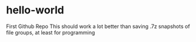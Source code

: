 # hello-world
First Github Repo
This should work a lot better than saving .7z snapshots of file groups, at least for programming
